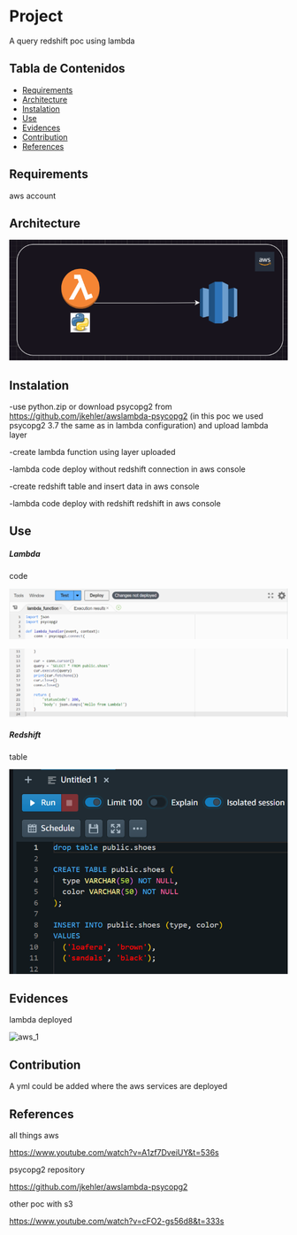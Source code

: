 # Project

A query redshift poc using lambda 


## Tabla de Contenidos

- [Requirements](#requirements)
- [Architecture](#architecture)
- [Instalation](#instalation)
- [Use](#use)
- [Evidences](#evidences)
- [Contribution](#contribution)
- [References](#references)


## Requirements

aws account

## Architecture

![architecture_1](./img/architecture_1.png)

## Instalation

-use python.zip or download psycopg2 from https://github.com/jkehler/awslambda-psycopg2 (in this poc we used psycopg2 3.7 the same as in lambda configuration) and upload lambda layer

-create lambda function using layer uploaded

-lambda code deploy without redshift connection in aws console 

-create redshift table and insert data in aws console

-lambda code deploy with redshift redshift in aws console  


## Use


##### Lambda

code

![lambda_1](./img/lambda_1.PNG)

![lambda_2](./img/lambda_2.PNG)



##### Redshift

table

![redshift_1](./img/redshift_1.PNG)



## Evidences



lambda deployed

![aws_1](./src/img/aws_1.PNG)



## Contribution

A yml could be added where the aws services are deployed

## References

all things aws

https://www.youtube.com/watch?v=A1zf7DveiUY&t=536s

psycopg2 repository

https://github.com/jkehler/awslambda-psycopg2

other poc with s3

https://www.youtube.com/watch?v=cFO2-gs56d8&t=333s